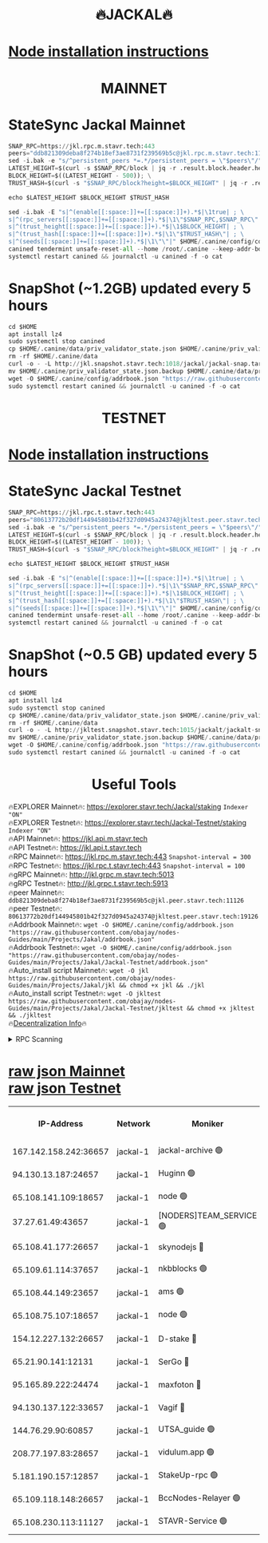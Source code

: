 <h1 align="center"> 🔥JACKAL🔥</h1>

[Node installation instructions](https://github.com/obajay/nodes-Guides/tree/main/Projects/Jakal)
=

<h1 align="center"> MAINNET</h1>

# StateSync Jackal Mainnet
```python
SNAP_RPC=https://jkl.rpc.m.stavr.tech:443
peers="ddb821309deba8f274b18ef3ae8731f239569b5c@jkl.rpc.m.stavr.tech:11126"
sed -i.bak -e "s/^persistent_peers *=.*/persistent_peers = \"$peers\"/" $HOME/.canine/config/config.toml
LATEST_HEIGHT=$(curl -s $SNAP_RPC/block | jq -r .result.block.header.height); \
BLOCK_HEIGHT=$((LATEST_HEIGHT - 500)); \
TRUST_HASH=$(curl -s "$SNAP_RPC/block?height=$BLOCK_HEIGHT" | jq -r .result.block_id.hash)

echo $LATEST_HEIGHT $BLOCK_HEIGHT $TRUST_HASH

sed -i.bak -E "s|^(enable[[:space:]]+=[[:space:]]+).*$|\1true| ; \
s|^(rpc_servers[[:space:]]+=[[:space:]]+).*$|\1\"$SNAP_RPC,$SNAP_RPC\"| ; \
s|^(trust_height[[:space:]]+=[[:space:]]+).*$|\1$BLOCK_HEIGHT| ; \
s|^(trust_hash[[:space:]]+=[[:space:]]+).*$|\1\"$TRUST_HASH\"| ; \
s|^(seeds[[:space:]]+=[[:space:]]+).*$|\1\"\"|" $HOME/.canine/config/config.toml
canined tendermint unsafe-reset-all --home /root/.canine --keep-addr-book
systemctl restart canined && journalctl -u canined -f -o cat
```
# SnapShot (~1.2GB) updated every 5 hours
```python
cd $HOME
apt install lz4
sudo systemctl stop canined
cp $HOME/.canine/data/priv_validator_state.json $HOME/.canine/priv_validator_state.json.backup
rm -rf $HOME/.canine/data
curl -o - -L http://jkl.snapshot.stavr.tech:1018/jackal/jackal-snap.tar.lz4 | lz4 -c -d - | tar -x -C $HOME/.canine --strip-components 2
mv $HOME/.canine/priv_validator_state.json.backup $HOME/.canine/data/priv_validator_state.json
wget -O $HOME/.canine/config/addrbook.json "https://raw.githubusercontent.com/obajay/nodes-Guides/main/Projects/Jakal/addrbook.json"
sudo systemctl restart canined && journalctl -u canined -f -o cat
```

<h1 align="center"> TESTNET</h1>

[Node installation instructions](https://github.com/obajay/nodes-Guides/tree/main/Projects/Jakal/Jackal-Testnet)
=

# StateSync Jackal Testnet
```python
SNAP_RPC=https://jkl.rpc.t.stavr.tech:443
peers="80613772b20df144945801b42f327d0945a24374@jkltest.peer.stavr.tech:19126"
sed -i.bak -e "s/^persistent_peers *=.*/persistent_peers = \"$peers\"/" $HOME/.canine/config/config.toml
LATEST_HEIGHT=$(curl -s $SNAP_RPC/block | jq -r .result.block.header.height); \
BLOCK_HEIGHT=$((LATEST_HEIGHT - 100)); \
TRUST_HASH=$(curl -s "$SNAP_RPC/block?height=$BLOCK_HEIGHT" | jq -r .result.block_id.hash)

echo $LATEST_HEIGHT $BLOCK_HEIGHT $TRUST_HASH

sed -i.bak -E "s|^(enable[[:space:]]+=[[:space:]]+).*$|\1true| ; \
s|^(rpc_servers[[:space:]]+=[[:space:]]+).*$|\1\"$SNAP_RPC,$SNAP_RPC\"| ; \
s|^(trust_height[[:space:]]+=[[:space:]]+).*$|\1$BLOCK_HEIGHT| ; \
s|^(trust_hash[[:space:]]+=[[:space:]]+).*$|\1\"$TRUST_HASH\"| ; \
s|^(seeds[[:space:]]+=[[:space:]]+).*$|\1\"\"|" $HOME/.canine/config/config.toml
canined tendermint unsafe-reset-all --home /root/.canine --keep-addr-book
systemctl restart canined && journalctl -u canined -f -o cat
```
# SnapShot (~0.5 GB) updated every 5 hours
```python
cd $HOME
apt install lz4
sudo systemctl stop canined
cp $HOME/.canine/data/priv_validator_state.json $HOME/.canine/priv_validator_state.json.backup
rm -rf $HOME/.canine/data
curl -o - -L http://jkltest.snapshot.stavr.tech:1015/jackalt/jackalt-snap.tar.lz4 | lz4 -c -d - | tar -x -C $HOME/.canine --strip-components 2
mv $HOME/.canine/priv_validator_state.json.backup $HOME/.canine/data/priv_validator_state.json
wget -O $HOME/.canine/config/addrbook.json "https://raw.githubusercontent.com/obajay/nodes-Guides/main/Projects/Jakal/Jackal-Testnet/addrbook.json"
sudo systemctl restart canined && journalctl -u canined -f -o cat
```

 <h1 align="center"> Useful Tools</h1>

🔥EXPLORER Mainnet🔥:      https://explorer.stavr.tech/Jackal/staking		        `Indexer "ON"` \
🔥EXPLORER Testnet🔥:      https://explorer.stavr.tech/Jackal-Testnet/staking     `Indexer "ON"` \
🔥API Mainnet🔥: 			 		 https://jkl.api.m.stavr.tech \
🔥API Testnet🔥: 			 		 https://jkl.api.t.stavr.tech \
🔥RPC Mainnet🔥:           https://jkl.rpc.m.stavr.tech:443              `Snapshot-interval = 300` \
🔥RPC Testnet🔥:           https://jkl.rpc.t.stavr.tech:443              `Snapshot-interval = 100` \
🔥gRPC Mainnet🔥:          http://jkl.grpc.m.stavr.tech:5013 \
🔥gRPC Testnet🔥:          http://jkl.grpc.t.stavr.tech:5913 \
🔥peer Mainnet🔥:					 `ddb821309deba8f274b18ef3ae8731f239569b5c@jkl.peer.stavr.tech:11126` \
🔥peer Testnet🔥:					 `80613772b20df144945801b42f327d0945a24374@jkltest.peer.stavr.tech:19126` \
🔥Addrbook Mainnet🔥:    ```wget -O $HOME/.canine/config/addrbook.json "https://raw.githubusercontent.com/obajay/nodes-Guides/main/Projects/Jakal/addrbook.json"``` \
🔥Addrbook Testnet🔥:    ```wget -O $HOME/.canine/config/addrbook.json "https://raw.githubusercontent.com/obajay/nodes-Guides/main/Projects/Jakal/Jackal-Testnet/addrbook.json"``` \
🔥Auto_install script Mainnet🔥: ```wget -O jkl https://raw.githubusercontent.com/obajay/nodes-Guides/main/Projects/Jakal/jkl && chmod +x jkl && ./jkl``` \
🔥Auto_install script Testnet🔥: ```wget -O jkltest https://raw.githubusercontent.com/obajay/nodes-Guides/main/Projects/Jakal/Jackal-Testnet/jkltest && chmod +x jkltest && ./jkltest``` \
🔥[Decentralization Info](https://github.com/obajay/StateSync-snapshots/tree/main/Projects/Jackal/Decentralization)🔥


<details>
<summary>RPC Scanning</summary>

<h2 align="center"> We scan nodes in real time every 4 hours. And we provide the final result of RPC endpoints.
We cannot influence the operation of these nodes in any way. </h2>


```python
If Voting Power is higher than 0 --> then the Node is a validator of the network and may be subject to attack and be a potential threat to the chain.
```
```python
We marked such validators with a red symbol
```

</details>

[raw json Mainnet](https://rpc-check.jaclalm.stavr.tech/jaclalm/rpc-jaclalm-result.json) \
[raw json Testnet](https://github.com/obajay/StateSync-snapshots/tree/main/Projects/Jackal/Rpc-Check-Testnet)
=

<table><tr><th>IP-Address</th><th>Network</th><th>Moniker</th><th>Latest Block Height</th><th>Earliest Block Height</th><th>Catching Up</th><th>Tx Index</th><th>Voting Power</th><th>Scan Time</th></tr><tr><td>167.142.158.242:36657</td><td>jackal-1</td><td>jackal-archive 🟢</td><td>6370317</td><td>2770293</td><td>False</td><td>on</td><td>0</td><td>2024-02-06T00:12:40.042500146UTC</td></tr><tr><td>94.130.13.187:24657</td><td>jackal-1</td><td>Huginn 🟢</td><td>6095000</td><td>5893001</td><td>False</td><td>on</td><td>0</td><td>2024-02-06T00:12:59.715806182UTC</td></tr><tr><td>65.108.141.109:18657</td><td>jackal-1</td><td>node 🟢</td><td>6370292</td><td>6094001</td><td>False</td><td>on</td><td>0</td><td>2024-02-06T00:08:55.114949848UTC</td></tr><tr><td>37.27.61.49:43657</td><td>jackal-1</td><td>[NODERS]TEAM_SERVICE 🟢</td><td>6370288</td><td>6142001</td><td>False</td><td>on</td><td>0</td><td>2024-02-06T00:08:26.444881165UTC</td></tr><tr><td>65.108.41.177:26657</td><td>jackal-1</td><td>skynodejs 🔴</td><td>6370317</td><td>6187501</td><td>False</td><td>on</td><td>84602</td><td>2024-02-06T00:12:40.509685492UTC</td></tr><tr><td>65.109.61.114:37657</td><td>jackal-1</td><td>nkbblocks 🟢</td><td>6370300</td><td>6207001</td><td>False</td><td>on</td><td>0</td><td>2024-02-06T00:10:19.524815354UTC</td></tr><tr><td>65.108.44.149:23657</td><td>jackal-1</td><td>ams 🟢</td><td>6370311</td><td>6229079</td><td>False</td><td>on</td><td>0</td><td>2024-02-06T00:11:53.618856846UTC</td></tr><tr><td>65.108.75.107:18657</td><td>jackal-1</td><td>node 🟢</td><td>6370301</td><td>6260001</td><td>False</td><td>on</td><td>0</td><td>2024-02-06T00:10:30.327622454UTC</td></tr><tr><td>154.12.227.132:26657</td><td>jackal-1</td><td>D-stake 🔴</td><td>6370269</td><td>6264601</td><td>False</td><td>off</td><td>130243</td><td>2024-02-06T00:08:43.612879366UTC</td></tr><tr><td>65.21.90.141:12131</td><td>jackal-1</td><td>SerGo 🔴</td><td>6370294</td><td>6270294</td><td>False</td><td>off</td><td>51100</td><td>2024-02-06T00:09:18.524703260UTC</td></tr><tr><td>95.165.89.222:24474</td><td>jackal-1</td><td>maxfoton 🔴</td><td>6370307</td><td>6270307</td><td>False</td><td>off</td><td>117661</td><td>2024-02-06T00:11:36.675393556UTC</td></tr><tr><td>94.130.137.122:33657</td><td>jackal-1</td><td>Vagif 🔴</td><td>6370316</td><td>6270316</td><td>False</td><td>off</td><td>60009</td><td>2024-02-06T00:12:31.796912268UTC</td></tr><tr><td>144.76.29.90:60857</td><td>jackal-1</td><td>UTSA_guide 🟢</td><td>6370307</td><td>6280001</td><td>False</td><td>on</td><td>0</td><td>2024-02-06T00:11:12.949059027UTC</td></tr><tr><td>208.77.197.83:28657</td><td>jackal-1</td><td>vidulum.app 🟢</td><td>6370317</td><td>6296001</td><td>False</td><td>on</td><td>0</td><td>2024-02-06T00:12:36.813002087UTC</td></tr><tr><td>5.181.190.157:12857</td><td>jackal-1</td><td>StakeUp-rpc 🟢</td><td>6370252</td><td>6362001</td><td>False</td><td>on</td><td>0</td><td>2024-02-06T00:08:39.444207856UTC</td></tr><tr><td>65.109.118.148:26657</td><td>jackal-1</td><td>BccNodes-Relayer 🟢</td><td>6370305</td><td>6364601</td><td>False</td><td>on</td><td>0</td><td>2024-02-06T00:10:59.761391482UTC</td></tr><tr><td>65.108.230.113:11127</td><td>jackal-1</td><td>STAVR-Service 🟢</td><td>6370312</td><td>6367501</td><td>False</td><td>on</td><td>0</td><td>2024-02-06T00:12:00.167497992UTC</td></tr></table>
